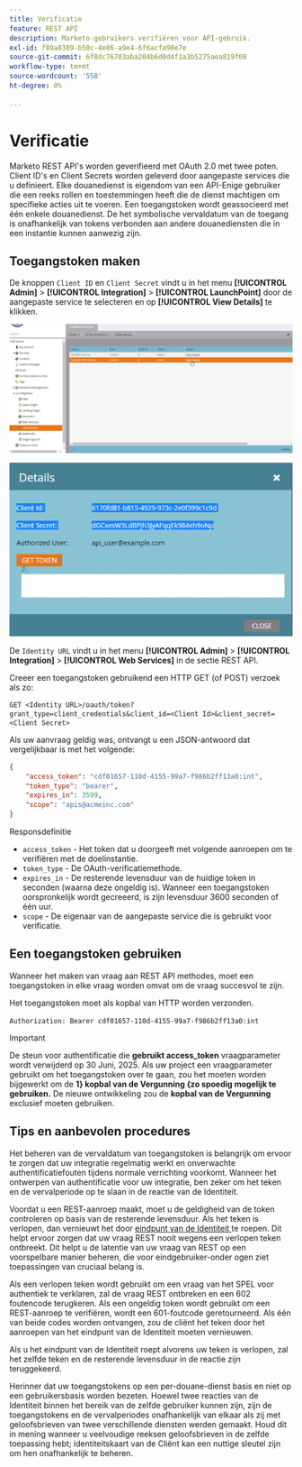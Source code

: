```yaml
---
title: Verificatie
feature: REST API
description: Marketo-gebruikers verifiëren voor API-gebruik.
exl-id: f89a8389-b50c-4e86-a9e4-6f6acfa98e7e
source-git-commit: 6f8dc76703aba204b6d0d4f1a3b5275aea819f08
workflow-type: tm+mt
source-wordcount: '558'
ht-degree: 0%

---
```


# Verificatie

Marketo REST API&#39;s worden geverifieerd met OAuth 2.0 met twee poten. Client ID&#39;s en Client Secrets worden geleverd door aangepaste services die u definieert. Elke douanedienst is eigendom van een API-Enige gebruiker die een reeks rollen en toestemmingen heeft die de dienst machtigen om specifieke acties uit te voeren. Een toegangstoken wordt geassocieerd met één enkele douanedienst. De het symbolische vervaldatum van de toegang is onafhankelijk van tokens verbonden aan andere douanediensten die in een instantie kunnen aanwezig zijn.

## Toegangstoken maken

De knoppen `Client ID` en `Client Secret` vindt u in het menu **[!UICONTROL Admin]** > **[!UICONTROL Integration]** > **[!UICONTROL LaunchPoint]** door de aangepaste service te selecteren en op **[!UICONTROL View Details]** te klikken.

![ krijgt de Details van de Dienst van het HERSTEL ](assets/authentication-service-view-details.png)

![ Geloofsbrieven van het Lanceerpunt ](assets/admin-launchpoint-credentials.png)

De `Identity URL` vindt u in het menu **[!UICONTROL Admin]** > **[!UICONTROL Integration]** > **[!UICONTROL Web Services]** in de sectie REST API.

Creeer een toegangstoken gebruikend een HTTP GET (of POST) verzoek als zo:

```
GET <Identity URL>/oauth/token?grant_type=client_credentials&client_id=<Client Id>&client_secret=<Client Secret>
```

Als uw aanvraag geldig was, ontvangt u een JSON-antwoord dat vergelijkbaar is met het volgende:

```json
{
    "access_token": "cdf01657-110d-4155-99a7-f986b2ff13a0:int",
    "token_type": "bearer",
    "expires_in": 3599,
    "scope": "apis@acmeinc.com"
}
```

Responsdefinitie

- `access_token` - Het token dat u doorgeeft met volgende aanroepen om te verifiëren met de doelinstantie.
- `token_type` - De OAuth-verificatiemethode.
- `expires_in` - De resterende levensduur van de huidige token in seconden (waarna deze ongeldig is). Wanneer een toegangstoken oorspronkelijk wordt gecreeerd, is zijn levensduur 3600 seconden of één uur.
- `scope` - De eigenaar van de aangepaste service die is gebruikt voor verificatie.

## Een toegangstoken gebruiken

Wanneer het maken van vraag aan REST API methodes, moet een toegangstoken in elke vraag worden omvat om de vraag succesvol te zijn.

Het toegangstoken moet als kopbal van HTTP worden verzonden.

`Authorization: Bearer cdf01657-110d-4155-99a7-f986b2ff13a0:int`

>[!IMPORTANT]
>
>De steun voor authentificatie die **gebruikt access_token** vraagparameter wordt verwijderd op 30 Juni, 2025. Als uw project een vraagparameter gebruikt om het toegangstoken over te gaan, zou het moeten worden bijgewerkt om de **1} kopbal van de Vergunning {zo spoedig mogelijk te gebruiken.** De nieuwe ontwikkeling zou de **kopbal van de Vergunning** exclusief moeten gebruiken.

## Tips en aanbevolen procedures

Het beheren van de vervaldatum van toegangstoken is belangrijk om ervoor te zorgen dat uw integratie regelmatig werkt en onverwachte authentificatiefouten tijdens normale verrichting voorkomt. Wanneer het ontwerpen van authentificatie voor uw integratie, ben zeker om het teken en de vervalperiode op te slaan in de reactie van de Identiteit.

Voordat u een REST-aanroep maakt, moet u de geldigheid van de token controleren op basis van de resterende levensduur. Als het teken is verlopen, dan vernieuwt het door [ eindpunt van de Identiteit ](https://developer.adobe.com/marketo-apis/api/identity/#tag/Identity/operation/identityUsingGET) te roepen. Dit helpt ervoor zorgen dat uw vraag REST nooit wegens een verlopen teken ontbreekt. Dit helpt u de latentie van uw vraag van REST op een voorspelbare manier beheren, die voor eindgebruiker-onder ogen ziet toepassingen van cruciaal belang is.

Als een verlopen teken wordt gebruikt om een vraag van het SPEL voor authentiek te verklaren, zal de vraag REST ontbreken en een 602 foutencode terugkeren. Als een ongeldig token wordt gebruikt om een REST-aanroep te verifiëren, wordt een 601-foutcode geretourneerd. Als één van beide codes worden ontvangen, zou de cliënt het teken door het aanroepen van het eindpunt van de Identiteit moeten vernieuwen.

Als u het eindpunt van de Identiteit roept alvorens uw teken is verlopen, zal het zelfde teken en de resterende levensduur in de reactie zijn teruggekeerd.

Herinner dat uw toegangstokens op een per-douane-dienst basis en niet op een gebruikersbasis worden bezeten. Hoewel twee reacties van de Identiteit binnen het bereik van de zelfde gebruiker kunnen zijn, zijn de toegangstokens en de vervalperiodes onafhankelijk van elkaar als zij met geloofsbrieven van twee verschillende diensten werden gemaakt. Houd dit in mening wanneer u veelvoudige reeksen geloofsbrieven in de zelfde toepassing hebt; identiteitskaart van de Cliënt kan een nuttige sleutel zijn om hen onafhankelijk te beheren.
